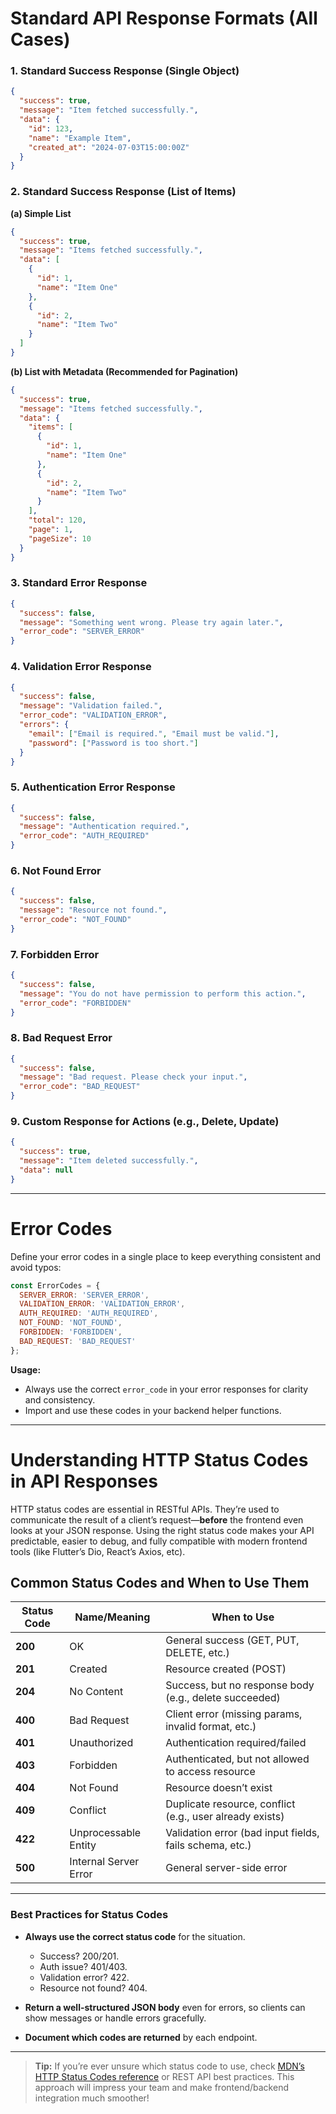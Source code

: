 # Standard API Response Formats (All Cases)

### 1. **Standard Success Response (Single Object)**

```json
{
  "success": true,
  "message": "Item fetched successfully.",
  "data": {
    "id": 123,
    "name": "Example Item",
    "created_at": "2024-07-03T15:00:00Z"
  }
}
```

### 2. **Standard Success Response (List of Items)**

**(a) Simple List**

```json
{
  "success": true,
  "message": "Items fetched successfully.",
  "data": [
    {
      "id": 1,
      "name": "Item One"
    },
    {
      "id": 2,
      "name": "Item Two"
    }
  ]
}
```

**(b) List with Metadata (Recommended for Pagination)**

```json
{
  "success": true,
  "message": "Items fetched successfully.",
  "data": {
    "items": [
      {
        "id": 1,
        "name": "Item One"
      },
      {
        "id": 2,
        "name": "Item Two"
      }
    ],
    "total": 120,
    "page": 1,
    "pageSize": 10
  }
}
```

### 3. **Standard Error Response**

```json
{
  "success": false,
  "message": "Something went wrong. Please try again later.",
  "error_code": "SERVER_ERROR"
}
```

### 4. **Validation Error Response**

```json
{
  "success": false,
  "message": "Validation failed.",
  "error_code": "VALIDATION_ERROR",
  "errors": {
    "email": ["Email is required.", "Email must be valid."],
    "password": ["Password is too short."]
  }
}
```

### 5. **Authentication Error Response**

```json
{
  "success": false,
  "message": "Authentication required.",
  "error_code": "AUTH_REQUIRED"
}
```

### 6. **Not Found Error**

```json
{
  "success": false,
  "message": "Resource not found.",
  "error_code": "NOT_FOUND"
}
```

### 7. **Forbidden Error**

```json
{
  "success": false,
  "message": "You do not have permission to perform this action.",
  "error_code": "FORBIDDEN"
}
```

### 8. **Bad Request Error**

```json
{
  "success": false,
  "message": "Bad request. Please check your input.",
  "error_code": "BAD_REQUEST"
}
```

### 9. **Custom Response for Actions (e.g., Delete, Update)**

```json
{
  "success": true,
  "message": "Item deleted successfully.",
  "data": null
}
```

---

# Error Codes

Define your error codes in a single place to keep everything consistent and avoid typos:

```js
const ErrorCodes = {
  SERVER_ERROR: 'SERVER_ERROR',
  VALIDATION_ERROR: 'VALIDATION_ERROR',
  AUTH_REQUIRED: 'AUTH_REQUIRED',
  NOT_FOUND: 'NOT_FOUND',
  FORBIDDEN: 'FORBIDDEN',
  BAD_REQUEST: 'BAD_REQUEST'
};
```

**Usage:**

* Always use the correct `error_code` in your error responses for clarity and consistency.
* Import and use these codes in your backend helper functions.

---

# Understanding HTTP Status Codes in API Responses

HTTP status codes are essential in RESTful APIs. They’re used to communicate the result of a client’s request—**before** the frontend even looks at your JSON response. Using the right status code makes your API predictable, easier to debug, and fully compatible with modern frontend tools (like Flutter’s Dio, React’s Axios, etc).

## **Common Status Codes and When to Use Them**

| Status Code | Name/Meaning          | When to Use                                              |
| ----------- | --------------------- | -------------------------------------------------------- |
| **200**     | OK                    | General success (GET, PUT, DELETE, etc.)                 |
| **201**     | Created               | Resource created (POST)                                  |
| **204**     | No Content            | Success, but no response body (e.g., delete succeeded)   |
| **400**     | Bad Request           | Client error (missing params, invalid format, etc.)      |
| **401**     | Unauthorized          | Authentication required/failed                           |
| **403**     | Forbidden             | Authenticated, but not allowed to access resource        |
| **404**     | Not Found             | Resource doesn’t exist                                   |
| **409**     | Conflict              | Duplicate resource, conflict (e.g., user already exists) |
| **422**     | Unprocessable Entity  | Validation error (bad input fields, fails schema, etc.)  |
| **500**     | Internal Server Error | General server-side error                                |

---

### **Best Practices for Status Codes**

* **Always use the correct status code** for the situation.

  * Success? 200/201.
  * Auth issue? 401/403.
  * Validation error? 422.
  * Resource not found? 404.
* **Return a well-structured JSON body** even for errors, so clients can show messages or handle errors gracefully.
* **Document which codes are returned** by each endpoint.

---

> **Tip:**
> If you’re ever unsure which status code to use, check [MDN’s HTTP Status Codes reference](https://developer.mozilla.org/en-US/docs/Web/HTTP/Status) or REST API best practices.
> This approach will impress your team and make frontend/backend integration much smoother!
